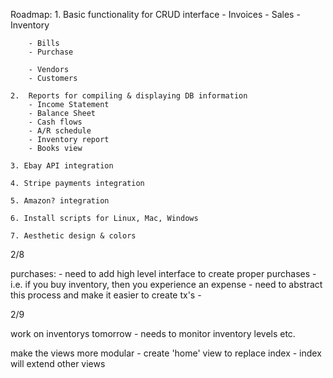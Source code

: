 Roadmap:
	1. Basic functionality for CRUD interface
		- Invoices
		- Sales
		- Inventory

		- Bills
		- Purchase

		- Vendors
		- Customers
	
	2.  Reports for compiling & displaying DB information
		- Income Statement
		- Balance Sheet
		- Cash flows
		- A/R schedule
		- Inventory report
		- Books view

	3. Ebay API integration

	4. Stripe payments integration

	5. Amazon? integration

	6. Install scripts for Linux, Mac, Windows

	7. Aesthetic design & colors


2/8

purchases:
	- need to add high level interface to create proper purchases
		-i.e. if you buy inventory, then you experience an expense
			- need to abstract this process and make it easier to create tx's
		-


2/9

work on inventorys tomorrow
	- needs to monitor inventory levels etc.

make the views more modular
	- create 'home' view to replace index
		- index will extend other views